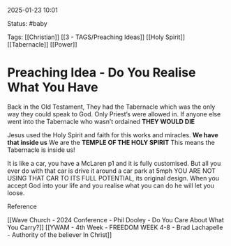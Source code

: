 2025-01-23 10:01

Status: #baby 

Tags: [[Christian]] [[3 - TAGS/Preaching Ideas]] [[Holy Spirit]] [[Tabernacle]] [[Power]]

# Preaching Idea - Do You Realise What You Have

Back in the Old Testament, They had the Tabernacle which was the only way they could speak to God.
Only Priest’s were allowed in.
If anyone else went into the Tabernacle who wasn’t ordained **THEY WOULD DIE**

Jesus used the Holy Spirit and faith for this works and miracles.
**We have that inside us**
We are the **TEMPLE OF THE HOLY SPIRIT** 
This means the Tabernacle is inside us!

It is like a car, you have a McLaren p1 and it is fully customised.
But all you ever do with that car is drive it around a car park at 5mph
YOU ARE NOT USING THAT CAR TO ITS FULL POTENTIAL, its original design.
When you accept God into your life and you realise what you can do he will let you loose.

Reference

[[Wave Church - 2024 Conference - Phil Dooley - Do You Care About What You Carry?]]
[[YWAM - 4th Week - FREEDOM WEEK 4-8 - Brad Lachapelle - Authority of the believer In Christ]]
